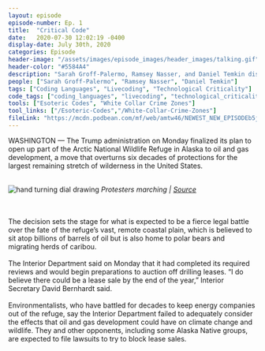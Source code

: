```yaml
---
layout: episode
episode-number: Ep. 1
title:  "Critical Code"
date:   2020-07-30 12:02:19 -0400
display-date: July 30th, 2020
categories: Episode
header-image: "/assets/images/episode_images/header_images/talking.gif"
header-color: "#5584A4"
description: "Sarah Groff-Palermo, Ramsey Nasser, and Daniel Temkin discuss their artistic practices involving the use of invented languages."
people: ["Sarah Groff-Palermo", "Ramsey Nasser", "Daniel Temkin"]
tags: ["Coding Languages", "Livecoding", "Technological Criticality"]
code_tags: ["coding_languages", "livecoding", "technological_criticality"]
tools: ["Esoteric Codes", "White Collar Crime Zones"]
tool_links: ["/Esoteric-Codes","/White-Collar-Crime-Zones"]
fileLink: "https://mcdn.podbean.com/mf/web/amtw46/NEWEST_NEW_EPISODEb5jcn.mp3"
---
```


WASHINGTON — The Trump administration on Monday finalized its plan to open up part of the Arctic National Wildlife Refuge in Alaska to oil and gas development, a move that overturns six decades of protections for the largest remaining stretch of wilderness in the United States.
<br><br>

<img src="{{site.baseurl}}/assets/images/episode_images/header_images/giphy.gif" alt="hand turning dial drawing" />
<em>Protesters marching | <a href="https://www.nytimes.com/">Source</a></em>

<br><br>
The decision sets the stage for what is expected to be a fierce legal battle over the fate of the refuge’s vast, remote coastal plain, which is believed to sit atop billions of barrels of oil but is also home to polar bears and migrating herds of caribou.
<br><br>
The Interior Department said on Monday that it had completed its required reviews and would begin preparations to auction off drilling leases. “I do believe there could be a lease sale by the end of the year,” Interior Secretary David Bernhardt said.
<br><br>
Environmentalists, who have battled for decades to keep energy companies out of the refuge, say the Interior Department failed to adequately consider the effects that oil and gas development could have on climate change and wildlife. They and other opponents, including some Alaska Native groups, are expected to file lawsuits to try to block lease sales.
